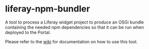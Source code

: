 # liferay-npm-bundler

A tool to process a Liferay widget project to produce an OSGi bundle containing
the needed npm dependencies so that it can be run when deployed to the Portal.

Please refer to the
[wiki](https://github.com/liferay/liferay-npm-build-tools/wiki/How-to-use-liferay-npm-bundler)
for documentation on how to use this tool.
